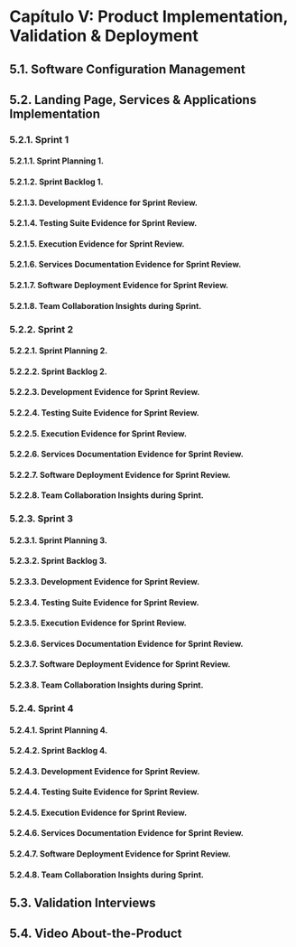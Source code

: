 # Capítulo V: Product Implementation, Validation & Deployment

## 5.1. Software Configuration Management

<div style="page-break-before: always;"></div>

## 5.2. Landing Page, Services & Applications Implementation

### 5.2.1. Sprint 1

#### 5.2.1.1. Sprint Planning 1.

#### 5.2.1.2. Sprint Backlog 1.

#### 5.2.1.3. Development Evidence for Sprint Review.

#### 5.2.1.4. Testing Suite Evidence for Sprint Review.

#### 5.2.1.5. Execution Evidence for Sprint Review.

#### 5.2.1.6. Services Documentation Evidence for Sprint Review.

#### 5.2.1.7. Software Deployment Evidence for Sprint Review.

#### 5.2.1.8. Team Collaboration Insights during Sprint.

<div style="page-break-before: always;"></div>

### 5.2.2. Sprint 2

#### 5.2.2.1. Sprint Planning 2.

#### 5.2.2.2. Sprint Backlog 2.

#### 5.2.2.3. Development Evidence for Sprint Review.

#### 5.2.2.4. Testing Suite Evidence for Sprint Review.

#### 5.2.2.5. Execution Evidence for Sprint Review.

#### 5.2.2.6. Services Documentation Evidence for Sprint Review.

#### 5.2.2.7. Software Deployment Evidence for Sprint Review.

#### 5.2.2.8. Team Collaboration Insights during Sprint.

<div style="page-break-before: always;"></div>

### 5.2.3. Sprint 3

#### 5.2.3.1. Sprint Planning 3.

#### 5.2.3.2. Sprint Backlog 3.

#### 5.2.3.3. Development Evidence for Sprint Review.

#### 5.2.3.4. Testing Suite Evidence for Sprint Review.

#### 5.2.3.5. Execution Evidence for Sprint Review.

#### 5.2.3.6. Services Documentation Evidence for Sprint Review.

#### 5.2.3.7. Software Deployment Evidence for Sprint Review.

#### 5.2.3.8. Team Collaboration Insights during Sprint.

<div style="page-break-before: always;"></div>

### 5.2.4. Sprint 4

#### 5.2.4.1. Sprint Planning 4.

#### 5.2.4.2. Sprint Backlog 4.

#### 5.2.4.3. Development Evidence for Sprint Review.

#### 5.2.4.4. Testing Suite Evidence for Sprint Review.

#### 5.2.4.5. Execution Evidence for Sprint Review.

#### 5.2.4.6. Services Documentation Evidence for Sprint Review.

#### 5.2.4.7. Software Deployment Evidence for Sprint Review.

#### 5.2.4.8. Team Collaboration Insights during Sprint.

<div style="page-break-before: always;"></div>



<div style="page-break-before: always;"></div>

## 5.3. Validation Interviews

<div style="page-break-before: always;"></div>

## 5.4. Video About-the-Product

<div style="page-break-before: always;"></div>

